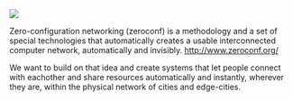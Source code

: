
<img src="http://www.gravatar.com/avatar/6a31e64f4d0c6d0a34632d9472e2166a.png"/>

Zero-configuration networking (zeroconf) is a methodology and a set of special technologies that automatically creates a usable interconnected computer network, automatically and invisibly. http://www.zeroconf.org/

We want to build on that idea and create systems that let people connect with eachother and share resources automatically and instantly, wherever they are, within the physical network of cities and edge-cities.




